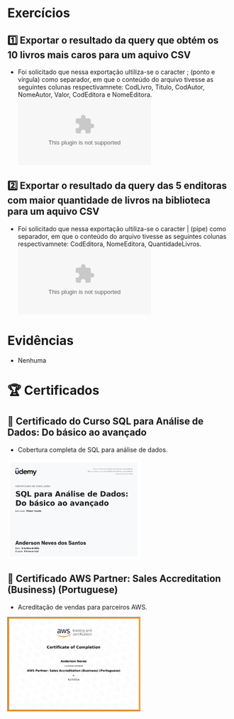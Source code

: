# Exercícios

## 1️⃣ Exportar o resultado da query que obtém os 10 livros mais caros para um aquivo CSV
- Foi solicitado que nessa exportação ultiliza-se o caracter ; (ponto e vírgula) como separador, em que o conteúdo do arquivo tivesse as seguintes colunas respectivamnete: CodLivro, Titulo, CodAutor, NomeAutor, Valor, CodEditora e NomeEditora.
  ![Resoluçãol](Execicios/Os_10_Livros_Mais_Caros.csv)

## 2️⃣ Exportar o resultado da query das 5 enditoras com maior quantidade de livros na biblioteca para um aquivo CSV
- Foi solicitado que nessa exportação ultiliza-se o caracter | (pipe) como separador, em que o conteúdo do arquivo tivesse as seguintes colunas respectivamnete: CodEditora, NomeEditora, QuantidadeLivros.
  ![Resoluçãol](Execicios/As_Cinco_Editoras_Com_Mais_Livros.csv)

# Evidências

- Nenhuma

# 🏆 Certificados

## 📜 Certificado do Curso SQL para Análise de Dados: Do básico ao avançado
- Cobertura completa de SQL para análise de dados.
<img src="certificados/Certificado_SQL_Para_Analise_de_Dados.jpg" alt="Curso SQL para Análise de Dados: Do básico ao avançado" width="300">

## 📜 Certificado AWS Partner: Sales Accreditation (Business) (Portuguese)
- Acreditação de vendas para parceiros AWS.
<img src="certificados/Certificado_AWS_PARTNER.png" alt="AWS Partner: Sales Accreditation" width="300">

